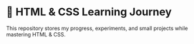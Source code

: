 # 🌱 HTML & CSS Learning Journey

This repository stores my progress, experiments, and small projects while mastering HTML & CSS.
